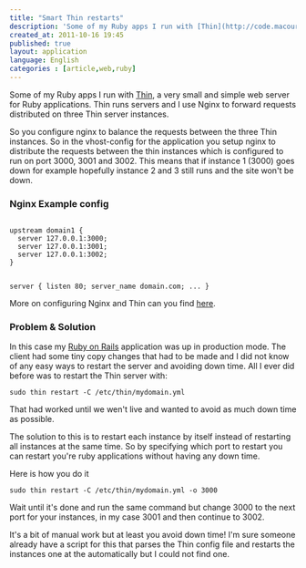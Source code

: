 ```yaml
---
title: "Smart Thin restarts"
description: 'Some of my Ruby apps I run with [Thin](http://code.macournoyer.com/thin/), a very small and simple web server for Ruby applications. Thin runs servers and I use Nginx to forward requests distributed on three Thin server instances.'
created_at: 2011-10-16 19:45
published: true
layout: application
language: English
categories : [article,web,ruby]
---
```


Some of my Ruby apps I run with [Thin](http://code.macournoyer.com/thin/), 
a very small and simple web server for Ruby applications. Thin runs servers and I use Nginx to forward requests
distributed on three Thin server instances. 

So you configure nginx to balance the requests between the three Thin instances. So in the vhost-config for the application
you setup nginx to distribute the requests between the thin instances which is configured to run on port 3000, 3001 and 3002.
This means that if instance 1 (3000) goes down for example hopefully instance 2 and 3 still runs and the site won't be down.

### Nginx Example config

<code>
upstream domain1 {
  server 127.0.0.1:3000;
  server 127.0.0.1:3001;
  server 127.0.0.1:3002;
}

server {
  listen   80;
  server_name domain.com;
  ...
}
</code>

More on configuring Nginx and Thin can you find [here](http://articles.slicehost.com/2008/5/27/ubuntu-hardy-nginx-rails-and-thin).

### Problem & Solution

In this case my [Ruby on Rails](http://rubyonrails.org/) application 
was up in production mode. The client had some tiny copy changes that had to be made and I did not know of any easy
ways to restart the server and avoiding down time. All I ever did before was to restart 
the Thin server with:

<code>sudo thin restart -C /etc/thin/mydomain.yml</code>

That had worked until we wen't live and wanted to avoid as much down time as possible. 

The solution to this is to restart each instance by itself instead of restarting all instances at the same time.
So by specifying which port to restart you can restart you're ruby applications without having any down time.

Here is how you do it

<code>sudo thin restart -C /etc/thin/mydomain.yml -o 3000</code>

Wait until it's done and run the same command but change 3000 to the next port for your instances, in my case 3001 and then continue to 3002.

It's a bit of manual work but at least you avoid down time! I'm sure someone already have a script for this that parses the 
Thin config file and restarts the instances one at the automatically but I could not find one.